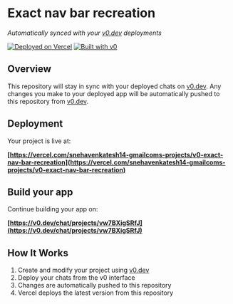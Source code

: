 # Exact nav bar recreation

*Automatically synced with your [v0.dev](https://v0.dev) deployments*

[![Deployed on Vercel](https://img.shields.io/badge/Deployed%20on-Vercel-black?style=for-the-badge&logo=vercel)](https://vercel.com/snehavenkatesh14-gmailcoms-projects/v0-exact-nav-bar-recreation)
[![Built with v0](https://img.shields.io/badge/Built%20with-v0.dev-black?style=for-the-badge)](https://v0.dev/chat/projects/vw7BXigSRfJ)

## Overview

This repository will stay in sync with your deployed chats on [v0.dev](https://v0.dev).
Any changes you make to your deployed app will be automatically pushed to this repository from [v0.dev](https://v0.dev).

## Deployment

Your project is live at:

**[https://vercel.com/snehavenkatesh14-gmailcoms-projects/v0-exact-nav-bar-recreation](https://vercel.com/snehavenkatesh14-gmailcoms-projects/v0-exact-nav-bar-recreation)**

## Build your app

Continue building your app on:

**[https://v0.dev/chat/projects/vw7BXigSRfJ](https://v0.dev/chat/projects/vw7BXigSRfJ)**

## How It Works

1. Create and modify your project using [v0.dev](https://v0.dev)
2. Deploy your chats from the v0 interface
3. Changes are automatically pushed to this repository
4. Vercel deploys the latest version from this repository
